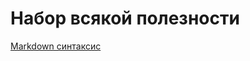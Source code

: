 Набор всякой полезности
======
[Markdown синтаксис](http://rukeba.com/by-the-way/markdown-sintaksis-po-russki/)
